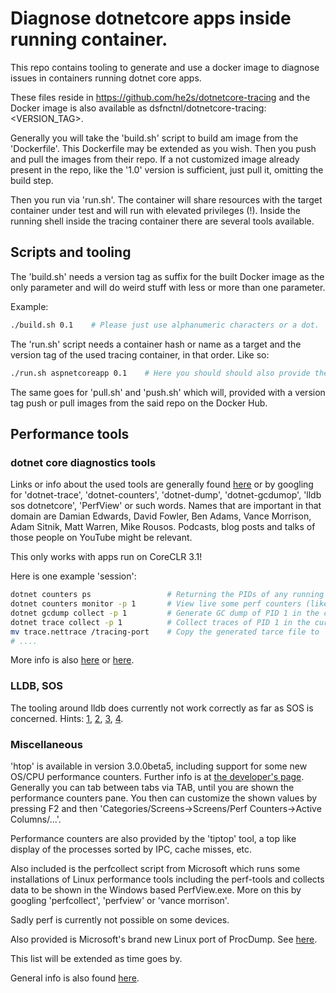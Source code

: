 # Diagnose dotnetcore apps inside running container.

This repo contains tooling to generate and use a docker image to diagnose issues in containers running dotnet core apps.

These files reside in https://github.com/he2s/dotnetcore-tracing and the Docker image is also available as dsfnctnl/dotnetcore-tracing:<VERSION_TAG>.

Generally you will take the 'build.sh' script to build am image from the 'Dockerfile'. This Dockerfile may be extended as you wish. Then you push and pull the images from their repo. If a not customized image already present in the repo, like the '1.0' version is sufficient, just pull it, omitting the build step.

Then you run via 'run.sh'. The container will share resources with the target container under test and will run with elevated privileges (!). Inside the running shell inside the tracing container there are several tools available.

## Scripts and tooling

The 'build.sh' needs a version tag as suffix for the built Docker image as the only parameter and will do weird stuff with less or more than one parameter.

Example:

```bash
./build.sh 0.1    # Please just use alphanumeric characters or a dot.
```

The 'run.sh' script needs a container hash or name as a target and the version tag of the used tracing container, in that order. Like so:

```bash
./run.sh aspnetcoreapp 0.1    # Here you should should also provide the repo (currently 'dsfnctnl/'), if just 'dotnetcore-tracing' (in the script) and your provided tag does give an error.
```

The same goes for 'pull.sh' and 'push.sh' which will, provided with a version tag push or pull images from the said repo on the Docker Hub.

## Performance tools

### dotnet core diagnostics tools

Links or info about the used tools are generally found [here](https://docs.microsoft.com/en-us/dotnet/core/diagnostics) or by googling for 'dotnet-trace', 'dotnet-counters', 'dotnet-dump', 'dotnet-gcdumop', 'lldb sos dotnetcore', 'PerfView' or such words. Names that are important in that domain are Damian Edwards, David Fowler, Ben Adams, Vance Morrison, Adam Sitnik, Matt Warren, Mike Rousos. Podcasts, blog posts and talks of those people on YouTube might be relevant.

This only works with apps run on CoreCLR 3.1!

Here is one example 'session':

```bash
dotnet counters ps                 # Returning the PIDs of any running dotnet core processes. Usually this will just be '1'.
dotnet counters monitor -p 1       # View live some perf counters (like GC, threads, ...) of PID 1.
dotnet gcdump collect -p 1         # Generate GC dump of PID 1 in the current working directory. The filename is then displayed.
dotnet trace collect -p 1          # Collect traces of PID 1 in the current working directory. This file will be called 'trace.nettrace' and can be read by 'PerfView.exe' on Windows.
mv trace.nettrace /tracing-port    # Copy the generated tarce file to '/port', which is already mounted to the host filesystem's '/tracing-port'. From there you can fetch it to Windows.
# ....
```

More info is also [here](https://docs.microsoft.com/en-us/dotnet/core/diagnostics/debug-memory-leak) or [here](https://devblogs.microsoft.com/dotnet/collecting-and-analyzing-memory-dumps/).

### LLDB, SOS

The tooling around lldb does currently not work correctly as far as SOS is concerned. Hints: [1](https://github.com/dotnet/diagnostics/blob/master/documentation/installing-sos-instructions.md), [2](https://devblogs.microsoft.com/premier-developer/debugging-net-core-with-sos-everywhere/), [3](https://www.raydbg.com/2018/Debugging-Net-Core-on-Linux-with-LLDB/), [4](https://github.com/dotnet/diagnostics/blob/master/documentation/debugging-coredump.md).

### Miscellaneous

'htop' is available in version 3.0.0beta5, including support for some new OS/CPU performance counters. Further info is at [the developer's page](https://hisham.hm/htop/). Generally you can tab between tabs via TAB, until you are shown the performance counters pane. You then can customize the shown values by pressing F2 and then 'Categories/Screens->Screens/Perf Counters->Active Columns/...'.

Performance counters are also provided by the 'tiptop' tool, a top like display of the processes sorted by IPC, cache misses, etc.

Also included is the perfcollect script from Microsoft which runs some installations of Linux performance tools including the perf-tools and collects data to be shown in the Windows based PerfView.exe. More on this by googling 'perfcollect', 'perfview' or 'vance morrison'.

Sadly perf is currently not possible on some devices.

Also provided is Microsoft's brand new Linux port of ProcDump. See [here](https://github.com/Microsoft/ProcDump-for-Linux).

This list will be extended as time goes by.

General info is also found [here](http://www.brendangregg.com/linuxperf.html).
